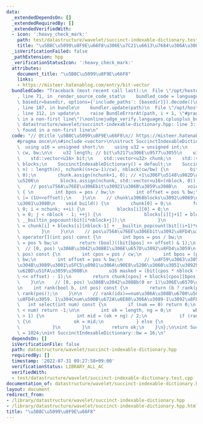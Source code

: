 ```yaml
---
data:
  _extendedDependsOn: []
  _extendedRequiredBy: []
  _extendedVerifiedWith:
  - icon: ':heavy_check_mark:'
    path: test/datastructure/wavelet/succinct-indexable-dictionary.test.cpp
    title: "\u5B8C\u5099\u8F9E\u66F8\u306E\u7C21\u6613\u7684\u306A\u30C6\u30B9\u30C8"
  _isVerificationFailed: false
  _pathExtension: hpp
  _verificationStatusIcon: ':heavy_check_mark:'
  attributes:
    document_title: "\u5B8C\u5099\u8F9E\u66F8"
    links:
    - https://misteer.hatenablog.com/entry/bit-vector
  bundledCode: "Traceback (most recent call last):\n  File \"/opt/hostedtoolcache/Python/3.10.5/x64/lib/python3.10/site-packages/onlinejudge_verify/documentation/build.py\"\
    , line 71, in _render_source_code_stat\n    bundled_code = language.bundle(stat.path,\
    \ basedir=basedir, options={'include_paths': [basedir]}).decode()\n  File \"/opt/hostedtoolcache/Python/3.10.5/x64/lib/python3.10/site-packages/onlinejudge_verify/languages/cplusplus.py\"\
    , line 187, in bundle\n    bundler.update(path)\n  File \"/opt/hostedtoolcache/Python/3.10.5/x64/lib/python3.10/site-packages/onlinejudge_verify/languages/cplusplus_bundle.py\"\
    , line 312, in update\n    raise BundleErrorAt(path, i + 1, \"#pragma once found\
    \ in a non-first line\")\nonlinejudge_verify.languages.cplusplus_bundle.BundleErrorAt:\
    \ datastructure/wavelet/succinct-indexable-dictionary.hpp: line 3: #pragma once\
    \ found in a non-first line\n"
  code: "// @title \u5B8C\u5099\u8F9E\u66F8\n// https://misteer.hatenablog.com/entry/bit-vector\n\
    #pragma once\n\n#include <vector>\n\nstruct SuccinctIndexableDictionary {\n  \
    \  using u16 = unsigned short;\n    using u32 = unsigned int;\n    static int\
    \ cw, bw;\n\n    u32 length; // bit\u5217\u306E\u9577\u3055\n    u32 nchunk, nblock;\n\
    \    std::vector<u16> bit;\n    std::vector<u32> chunk;\n    std::vector<std::vector<u16>>\
    \ blocks;\n    SuccinctIndexableDictionary() = default;\n    SuccinctIndexableDictionary(int\
    \ n) : length(n), nchunk((n+cw-1)/cw), nblock(cw/bw) {\n        bit.assign(nchunk*nblock,\
    \ 0);\n        chunk.assign(nchunk+1, 0); // +1\u306F\u5148\u982D\u306E0\u306E\
    \u5206\n        blocks.assign(nchunk, std::vector<u16>(nblock, 0));\n    }\n\n\
    \    // pos\u756A\u76EE\u306Ebit\u30921\u306B\u3059\u308B\n    void set(int pos)\
    \ { \n        int bpos = pos / bw;\n        int offset = pos % bw;\n        bit[bpos]\
    \ |= (1U<<offset);\n    }\n\n    // chunk\u3068blocks\u3092\u9069\u5207\u306B\u57CB\
    \u3081\u308B\n    void build() {\n        chunk[0] = 0;\n        for (int i =\
    \ 0; i < nchunk; ++i) {\n            blocks[i][0] = 0;\n            for (int j\
    \ = 0; j < nblock - 1; ++j) {\n                blocks[i][j+1] = blocks[i][j] +\
    \ __builtin_popcount(bit[i*nblock+j]);\n            }\n            chunk[i+1]\
    \ = chunk[i] + blocks[i][nblock-1] + __builtin_popcount(bit[(i+1)*nblock-1]);\n\
    \        }\n    }\n\n    // pos\u756A\u76EE\u306Ebit\u3092\u8FD4\u3059\n    bool\
    \ operator[](int pos) const {\n        int bpos = pos / bw;\n        int offset\
    \ = pos % bw;\n        return (bool)((bit[bpos] >> offset) & 1);\n    }\n\n  \
    \  // [0, pos) \u306B\u3042\u308B1\u306E\u6570\u3092\u8FD4\u3059\n    int rank(int\
    \ pos) const {\n        int cpos = pos / cw;\n        int bpos = (pos % cw) /\
    \ bw;\n        int offset = pos % bw;\n        // \u4F59\u3063\u305F\u90E8\u5206\
    \u304B\u3089\u3001\u5FC5\u8981\u306A\u90E8\u5206\u3060\u3051\u3092bitmask\u3067\
    \u62BD\u51FA\u3059\u308B\n        u16 masked = (bit[cpos * nblock + bpos]) & ((1\
    \ << offset) - 1);\n        return chunk[cpos] + blocks[cpos][bpos] + __builtin_popcount(masked);\n\
    \    }\n\n    // [0, pos) \u306B\u3042\u308Bb(0 or 1)\u306E\u6570\u3092\u8FD4\u3059\
    \n    int rank(bool b, int pos) const {\n        return (b ? rank(pos) : pos -\
    \ rank(pos));\n    }\n\n    // rank(idx)==num\u306A\u308B\u6700\u5C0F\u306Eidx\u3092\
    \u8FD4\u3059. 1\u304Cnum\u500B\u672A\u6E80\u306A\u3089-1\u3092\u8FD4\u3059\n \
    \   int select(int num) const {\n        if (num == 0) return 0;\n        if (rank(length)\
    \ < num) return -1;\n\n        int ok = length, ng = 0;\n        while (ok - ng\
    \ > 1) {\n            int mid = (ok + ng) / 2;\n            if (rank(mid) >= num)\
    \ {\n                ok = mid;\n            } else {\n                ng = mid;\n\
    \            }\n        }\n        return ok;\n    }\n};\n\nint SuccinctIndexableDictionary::cw\
    \ = 1024;\nint SuccinctIndexableDictionary::bw = 16;\n"
  dependsOn: []
  isVerificationFile: false
  path: datastructure/wavelet/succinct-indexable-dictionary.hpp
  requiredBy: []
  timestamp: '2022-07-31 09:27:58+09:00'
  verificationStatus: LIBRARY_ALL_AC
  verifiedWith:
  - test/datastructure/wavelet/succinct-indexable-dictionary.test.cpp
documentation_of: datastructure/wavelet/succinct-indexable-dictionary.hpp
layout: document
redirect_from:
- /library/datastructure/wavelet/succinct-indexable-dictionary.hpp
- /library/datastructure/wavelet/succinct-indexable-dictionary.hpp.html
title: "\u5B8C\u5099\u8F9E\u66F8"
---
```


